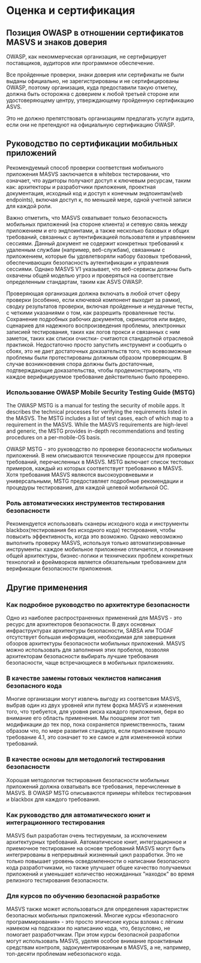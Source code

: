 # Оценка и сертификация

## Позиция OWASP в отношении сертификатов MASVS и знаков доверия


OWASP, как некоммерческая организация, не сертифицирует поставщиков, аудиторов или программное обеспечение.

Все пройденные проверки, знаки доверия или сертификаты не были выданы официально, не зарегистрированы и не сертифицированы OWASP, поэтому организация, куда предоставили такую отметку, должна быть осторожна с доверием к любой третьей стороне или удостоверяющему центру, утверждающему пройденную сертификацию ASVS.

Это не должно препятствовать организациям предлагать услуги аудита, если они не претендуют на официальную сертификацию OWASP.

## Руководство по сертификации мобильных приложений

Рекомендуемый способ проверки соответствия мобильного приложения MASVS заключается в whitebox тестировании, что означает, что аудиторы получают доступ к ключевым ресурсам, таким как: архитекторы и разработчики приложения, проектная документация, исходный код и доступ к конечным эндпоинтам(web endpoints), включая доступ к, по меньшей мере, одной учетной записи для каждой роли.

Важно отметить, что MASVS охватывает только безопасность мобильных приложений (на стороне клиента) и сетевую связь между приложением и его эндпоинтами, а также несколько базовых и общих требований, связанных с аутентификацией пользователя и управлением сессиями. Данный документ не содержит конкретных требований к удаленным службам (например, веб-службам), связанным с приложением, которые бы удовлетворяли  набору базовых требований, обеспечивающих безопасность аутентификации и управления сессиями. Однако MASVS V1 указывает, что веб-сервисы должны быть охвачены общей моделью угроз и проверяться на соответствие определенным стандартам, таким как ASVS OWASP.
<!---Тут точка останова --->
Проверяющая организация должна включать в любой отчет сферу проверки (особенно, если ключевой компонент выходит за рамки), сводку результатов проверки, включая пройденные и неудачные тесты, с четкими указаниями о том, как разрешить проваленные тесты. Сохранение подробных рабочих документов, скриншотов или видео, сценариев для надежного воспроизведения проблемы, электронных записией тестирования, таких как логов прокси и связанных с ним заметок, таких как списки очистки- считаются стандартной отраслевой практикой. Недостаточно просто запустить инструмент и сообщить о сбоях, это не дает достаточных доказательств того, что всевозможные проблемы были протестированы должным образом проверяющим. В случае возникновения спора должны быть достаточные, подтверждающие доказательства, чтобы продемонстрировать, что каждое верифицируемое требование действительно было проверено.

### Использование OWASP Mobile Security Testing Guide (MSTG)

The OWASP MSTG is a manual for testing the security of mobile apps. It describes the technical processes for verifying the requirements listed in the MASVS. The MSTG includes a list of test cases, each of which map to a requirement in the MASVS. While the MASVS requirements are high-level and generic, the MSTG provides in-depth recommendations and testing procedures on a per-mobile-OS basis. 

OWASP MSTG - это руководство по проверке безопасности мобильных приложений. В нем описываются технические процессы для проверки требований, перечисленных в MASVS. MSTG включает список тестовых примеров, каждый из которых соответствует требованию в MASVS. Хотя требования MASVS являются высокоуровневыми и универсальными, MSTG предоставляет подробные рекомендации и процедуры тестирования, для каждой целевой мобильной ОС.

### Роль автоматических инструментов тестирования безопасности

Рекомендуется использовать сканеры исходного кода и инструменты blackbox(тестирования без исходного кода) тестирования, чтобы повысить эффективность, когда это возможно. Однако невозможно выполнить проверку MASVS, используя только автоматизированные инструменты: каждое мобильное приложение отличается, и понимание общей архитектуры, бизнес-логики и технических проблем конкретных технологий и фреймворков является обязательным требованием для верификации безопасности приложения.

## Другие применения

### Как подробное руководство по архитектуре безопасности

Одно из наиболее распространенных применений для MASVS - это ресурс для архитекторов безопасности. В двух основных инфраструктурах архитектуры безопасности, SABSA или TOGAF отсутствует большая информация, необходимая для завершения обзоров архитектуры безопасности мобильных приложений. MASVS можно использовать для заполнения этих пробелов, позволяя архитекторам безопасности выбирать лучшие требования безопасности, чаще встречающиеся в мобильных приложениях.

### В качестве замены готовых чеклистов написания безопасного кода

Многие организации могут извлечь выгоду из соответсвия MASVS, выбрав один из двух уровней или путем форка MASVS и изменения того, что требуется, для уровня риска каждого приложения, беря во внимание его область применения. Мы поощряем этот тип модификации до тех пор, пока сохраняется приемственность, таким образом что, по мере развития стандарта, если приложение прошло требование 4.1, это означает то же самое и для измененнной копии требований.

### В качестве основы для методологий тестирования безопасности

Хорошая методология тестирования безопасности мобильных приложений должна охватывать все требования, перечисленные в MASVS. В OWASP MSTG описываются примеры whitebox тестирования и blackbox для каждого требования.

### Как руководство для автоматического юнит и интеграционного тестирования

MASVS был разработан очень тестируемым, за исключением архитектурных требований. Автоматическое юнит, интеграционное и приемочное тестирование на основе требований MASVS могут быть интегрированы в непрерывный жизненный цикл разработки. Это не только повышает уровень осведомленности о написании безопасного кода разработчиками, но также улучшает общее качество получаемых приложений и уменьшает количество неожиданных "находок" во время релизного тестирования безопасности.


### Для курсов по обучению безопасной разработке

MASVS также может использоваться для определения характеристик безопасных мобильных приложений. Многие курсы «безопасного программирования» - это просто этические курсы взлома с лёгким намеком на подсказки по написанию кода, что, безусловно, не помогает разработчикам. При этом курсы безопасной разработки могут использовать MASVS, уделяя особое внимание проактивным средствам контроля, задокументированным в MASVS, а не, например, топ-десяти проблемам небезопасного кода.



